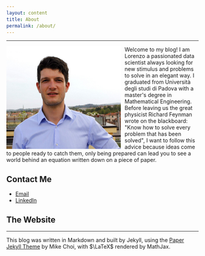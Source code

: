 ```yaml
---
layout: content
title: About
permalink: /about/
---
```


----
<img src="../figures/about.png" style="width: 300px;margin-right: 10px" img align="left">

Welcome to my blog!
I am Lorenzo a passionated data scientist always looking for new stimulus and problems to solve in an elegant way. I graduated from Università degli studi di Padova with a master's degree in Mathematical Engineering. Before leaving us the great physicist Richard Feynman wrote on the blackboard: "Know how to solve every problem that has been solved", I want to follow this advice because ideas come to people ready to catch them, only being prepared can lead you to see a world behind an equation written down on a piece of paper.


## Contact Me

- [Email](mailto:pralorenzo@gmail.com)
- [LinkedIn](https://www.linkedin.com/in/lorenzo-pradella-diomede/)

## The Website

----

This blog was written in Markdown and built by Jekyll, using the [Paper Jekyll Theme](https://deadbeef.me/paper-jekyll-theme/2017/07/quick-start) by Mike Choi, with $\LaTeX$ rendered by MathJax.

